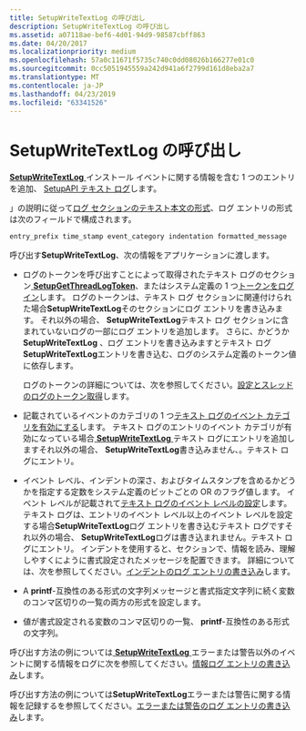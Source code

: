 ```yaml
---
title: SetupWriteTextLog の呼び出し
description: SetupWriteTextLog の呼び出し
ms.assetid: a07118ae-bef6-4d01-94d9-98587cbff863
ms.date: 04/20/2017
ms.localizationpriority: medium
ms.openlocfilehash: 57a0c11671f5735c740c0dd08026b166277e01c0
ms.sourcegitcommit: 0cc5051945559a242d941a6f2799d161d8eba2a7
ms.translationtype: MT
ms.contentlocale: ja-JP
ms.lasthandoff: 04/23/2019
ms.locfileid: "63341526"
---
```

# <a name="calling-setupwritetextlog"></a>SetupWriteTextLog の呼び出し


[**SetupWriteTextLog** ](https://msdn.microsoft.com/library/windows/hardware/ff552218)インストール イベントに関する情報を含む 1 つのエントリを追加、 [SetupAPI テキスト ログ](setupapi-text-logs.md)します。

」の説明に従って[ログ セクションのテキスト本文の形式](format-of-a-text-log-section-body.md)、ログ エントリの形式は次のフィールドで構成されます。

```cpp
entry_prefix time_stamp event_category indentation formatted_message
```

呼び出す**SetupWriteTextLog**、次の情報をアプリケーションに渡します。

-   ログのトークンを呼び出すことによって取得されたテキスト ログのセクション[ **SetupGetThreadLogToken**](https://msdn.microsoft.com/library/windows/hardware/ff552211)、またはシステム定義の 1 つ[トークンをログイン](log-tokens.md)します。 ログのトークンは、テキスト ログ セクションに関連付けられた場合**SetupWriteTextLog**そのセクションにログ エントリを書き込みます。 それ以外の場合、 **SetupWriteTextLog**テキスト ログ セクションに含まれていないログの一部にログ エントリを追加します。 さらに、かどうか**SetupWriteTextLog** 、ログ エントリを書き込みますとテキスト ログ**SetupWriteTextLog**エントリを書き込む、ログのシステム定義のトークン値に依存します。

    ログのトークンの詳細については、次を参照してください。[設定とスレッドのログのトークン取得](setting-and-getting-a-log-token-for-a-thread.md)します。

-   記載されているイベントのカテゴリの 1 つ[テキスト ログのイベント カテゴリを有効にする](enabling-event-categories-for-a-text-log.md)します。 テキスト ログのエントリのイベント カテゴリが有効になっている場合[ **SetupWriteTextLog** ](https://msdn.microsoft.com/library/windows/hardware/ff552218)テキスト ログにエントリを追加しますそれ以外の場合、 **SetupWriteTextLog**書き込みません、。テキスト ログにエントリ。

-   イベント レベル、インデントの深さ、およびタイムスタンプを含めるかどうかを指定する定数をシステム定義のビットごとの OR のフラグ値します。 イベント レベルが記載されて[テキスト ログのイベント レベルの設定](setting-the-event-level-for-a-text-log.md)します。 テキスト ログは、エントリのイベント レベル以上のイベント レベルを設定する場合**SetupWriteTextLog**ログ エントリを書き込むテキスト ログですそれ以外の場合、 **SetupWriteTextLog**ログは書き込まれません。テキスト ログにエントリ。 インデントを使用すると、セクションで、情報を読み、理解しやすくにように書式設定されたメッセージを配置できます。 詳細については、次を参照してください。[インデントのログ エントリの書き込み](writing-indented-log-entries.md)します。

-   A **printf**-互換性のある形式の文字列メッセージと書式指定文字列に続く変数のコンマ区切りの一覧の両方の形式を設定します。

-   値が書式設定される変数のコンマ区切りの一覧、 **printf**-互換性のある形式の文字列。

呼び出す方法の例については[ **SetupWriteTextLog** ](https://msdn.microsoft.com/library/windows/hardware/ff552218)エラーまたは警告以外のイベントに関する情報をログに次を参照してください。[情報ログ エントリの書き込み](writing-an-information-log-entry.md)します。

呼び出す方法の例については**SetupWriteTextLog**エラーまたは警告に関する情報を記録するを参照してください。[エラーまたは警告のログ エントリの書き込み](writing-an-error-or-warning-log-entry.md)します。

 

 





